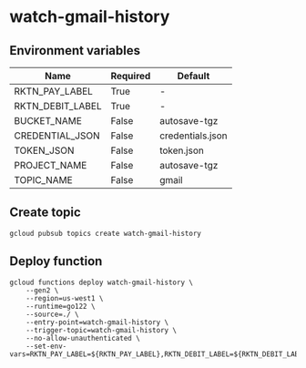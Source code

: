 # watch-gmail-history

## Environment variables

| Name             | Required | Default          |
| ---------------- | -------- | ---------------- |
| RKTN_PAY_LABEL   | True     | -                |
| RKTN_DEBIT_LABEL | True     | -                |
| BUCKET_NAME      | False    | autosave-tgz     |
| CREDENTIAL_JSON  | False    | credentials.json |
| TOKEN_JSON       | False    | token.json       |
| PROJECT_NAME     | False    | autosave-tgz     |
| TOPIC_NAME       | False    | gmail            |

## Create topic

```
gcloud pubsub topics create watch-gmail-history
```

## Deploy function

```
gcloud functions deploy watch-gmail-history \
    --gen2 \
    --region=us-west1 \
    --runtime=go122 \
    --source=./ \
    --entry-point=watch-gmail-history \
    --trigger-topic=watch-gmail-history \
    --no-allow-unauthenticated \
    --set-env-vars=RKTN_PAY_LABEL=${RKTN_PAY_LABEL},RKTN_DEBIT_LABEL=${RKTN_DEBIT_LABEL}
```
